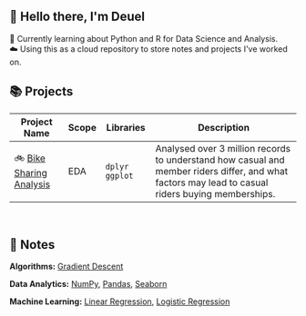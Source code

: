 ## 🐼 Hello there, I'm Deuel

📝 Currently learning about Python and R for Data Science and Analysis.  
☁️ Using this as a cloud repository to store notes and projects I've worked on.

## 📚 Projects
| Project Name | Scope | Libraries | Description |
|---|---|---|---|
| 🚲 [Bike Sharing Analysis](https://htmlpreview.github.io/?https://github.com/Deuellau/Projects/blob/main/Google%20Capstone%20(Bike)/Google-Capstone-Bike.html) | EDA | `dplyr` `ggplot` | Analysed over 3 million records to understand how casual and member riders differ, and what factors may lead to casual riders buying memberships.|

<br>

## 📝 Notes
**Algorithms:**
[Gradient Descent](https://github.com/Deuellau/Python/blob/main/Algorithms/Gradient%20Descent.ipynb)

**Data Analytics:**
[NumPy](https://github.com/Deuellau/Python/blob/main/Data%20Analytics/2%20-%20NumPy.ipynb), 
[Pandas](https://github.com/Deuellau/Python/blob/main/Data%20Analytics/3%20-%20Pandas.ipynb), 
[Seaborn](https://github.com/Deuellau/Python/blob/main/Data%20Analytics/4%20-%20Seaborn.ipynb)

**Machine Learning:**
[Linear Regression](https://github.com/Deuellau/Python/blob/main/Machine%20Learning/1%20-%20Linear%20Regression.ipynb), 
[Logistic Regression](https://github.com/Deuellau/Python/blob/main/Machine%20Learning/2%20-%20Logistic%20Regression.ipynb)
